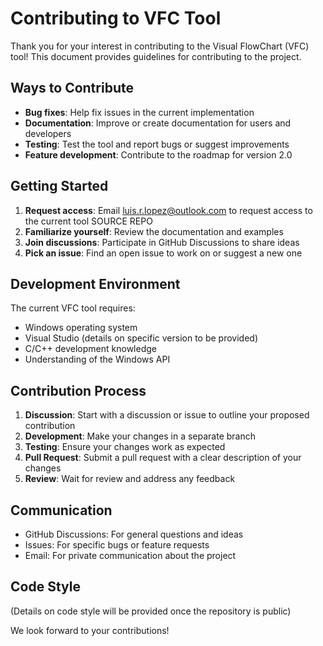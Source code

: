 # Contributing to VFC Tool

Thank you for your interest in contributing to the Visual FlowChart (VFC) tool! This document provides guidelines for contributing to the project.

## Ways to Contribute

- **Bug fixes**: Help fix issues in the current implementation
- **Documentation**: Improve or create documentation for users and developers
- **Testing**: Test the tool and report bugs or suggest improvements
- **Feature development**: Contribute to the roadmap for version 2.0

## Getting Started

1. **Request access**: Email luis.r.lopez@outlook.com to request access to the current tool SOURCE REPO
2. **Familiarize yourself**: Review the documentation and examples
3. **Join discussions**: Participate in GitHub Discussions to share ideas
4. **Pick an issue**: Find an open issue to work on or suggest a new one

## Development Environment

The current VFC tool requires:
- Windows operating system
- Visual Studio (details on specific version to be provided)
- C/C++ development knowledge
- Understanding of the Windows API

## Contribution Process

1. **Discussion**: Start with a discussion or issue to outline your proposed contribution
2. **Development**: Make your changes in a separate branch
3. **Testing**: Ensure your changes work as expected
4. **Pull Request**: Submit a pull request with a clear description of your changes
5. **Review**: Wait for review and address any feedback

## Communication

- GitHub Discussions: For general questions and ideas
- Issues: For specific bugs or feature requests
- Email: For private communication about the project

## Code Style

(Details on code style will be provided once the repository is public)

We look forward to your contributions!
